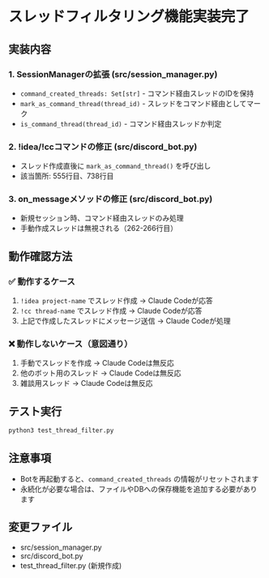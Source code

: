 # スレッドフィルタリング機能実装完了

## 実装内容

### 1. SessionManagerの拡張 (src/session_manager.py)
- `command_created_threads: Set[str]` - コマンド経由スレッドのIDを保持
- `mark_as_command_thread(thread_id)` - スレッドをコマンド経由としてマーク
- `is_command_thread(thread_id)` - コマンド経由スレッドか判定

### 2. !idea/!ccコマンドの修正 (src/discord_bot.py)
- スレッド作成直後に `mark_as_command_thread()` を呼び出し
- 該当箇所: 555行目、738行目

### 3. on_messageメソッドの修正 (src/discord_bot.py) 
- 新規セッション時、コマンド経由スレッドのみ処理
- 手動作成スレッドは無視される（262-266行目）

## 動作確認方法

### ✅ 動作するケース
1. `!idea project-name` でスレッド作成 → Claude Codeが応答
2. `!cc thread-name` でスレッド作成 → Claude Codeが応答
3. 上記で作成したスレッドにメッセージ送信 → Claude Codeが処理

### ❌ 動作しないケース（意図通り）
1. 手動でスレッドを作成 → Claude Codeは無反応
2. 他のボット用のスレッド → Claude Codeは無反応
3. 雑談用スレッド → Claude Codeは無反応

## テスト実行
```bash
python3 test_thread_filter.py
```

## 注意事項
- Botを再起動すると、`command_created_threads` の情報がリセットされます
- 永続化が必要な場合は、ファイルやDBへの保存機能を追加する必要があります

## 変更ファイル
- src/session_manager.py
- src/discord_bot.py
- test_thread_filter.py (新規作成)
